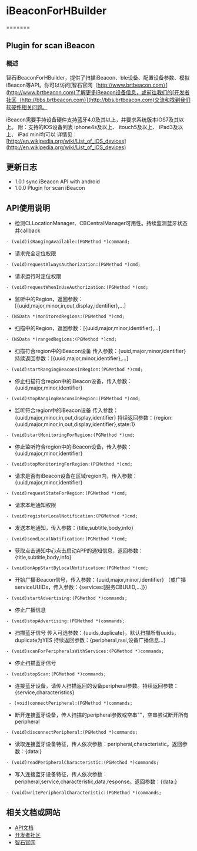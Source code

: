 # iBeaconForHBuilder
=======

## Plugin for scan iBeacon
###  概述

智石iBeaconForHBuilder，提供了扫描iBeacon、ble设备、配置设备参数、模拟iBeacon等API。你可以访问[智石官网（http://www.brtbeacon.com）](http://www.brtbeacon.com)了解更多iBeacon设备信息，或前往我们的[开发者社区（http://bbs.brtbeacon.com）](http://bbs.brtbeacon.com)交流和找到我们软硬件相关问题。

iBeacon需要手持设备硬件支持蓝牙4.0及其以上，并要求系统版本IOS7及其以上。
附：支持的IOS设备列表
iphone4s及以上、
itouch5及以上、
iPad3及以上、
iPad mini均可以
详情见：[http://en.wikipedia.org/wiki/List_of_iOS_devices](http://en.wikipedia.org/wiki/List_of_iOS_devices)

## 更新日志
 *  1.0.1 sync iBeacon API with android
 *  1.0.0 Plugin for scan iBeacon
 
## API使用说明

 
- 检测CLLocationManager、CBCentralManager可用性。持续监测蓝牙状态并callback
 


```
- (void)isRangingAvailable:(PGMethod *)command;
```

- 请求完全定位权限
 

```
- (void)requestAlwaysAuthorization:(PGMethod *)cmd;
```

- 请求运行时定位权限
 

```
- (void)requestWhenInUseAuthorization:(PGMethod *)cmd;
```

- 监听中的Region，返回参数：[{uuid,major,minor,in,out,display,identifier},...]
 

```
- (NSData *)monitoredRegions:(PGMethod *)cmd;
```

- 扫描中的Region，返回参数：[{uuid,major,minor,identifier},...]
 

```
- (NSData *)rangedRegions:(PGMethod *)cmd;
```

- 扫描符合region中的iBeacon设备
 传入参数：{uuid,major,minor,identifier}
 持续返回参数：[{uuid,major,minor,identifier},...]
 

```
- (void)startRangingBeaconsInRegion:(PGMethod *)cmd;
```

- 停止扫描符合region中的iBeacon设备，传入参数：{uuid,major,minor,identifier}
 

```
- (void)stopRangingBeaconsInRegion:(PGMethod *)cmd;
```

- 监听符合region中的iBeacon设备
 传入参数：{uuid,major,minor,in,out,display,identifier}
 持续返回参数：{region:{uuid,major,minor,in,out,display,identifier},state:1}
 

```
- (void)startMonitoringForRegion:(PGMethod *)cmd;
```

- 停止监听符合region中的iBeacon设备，传入参数：{uuid,major,minor,identifier}
 

```
- (void)stopMonitoringForRegion:(PGMethod *)cmd;
```

- 请求是否有iBeacon设备在区域region内，传入参数：{uuid,major,minor,identifier}
 

```
- (void)requestStateForRegion:(PGMethod *)cmd;
```

- 请求本地通知权限
 

```
- (void)registerLocalNotification:(PGMethod *)cmd;
```

- 发送本地通知，传入参数：{title,subtitle,body,info}
 

```
- (void)sendLocalNotification:(PGMethod *)cmd;
```

- 获取点击通知中心点击启动APP的通知信息，返回参数：{title,subtitle,body,info}
 

```
- (void)onAppStartByLocalNotification:(PGMethod *)cmd;
```

- 开始广播iBeacon信号，传入参数：{uuid,major,minor,identifier} （或广播serviceUUIDs，传入参数：{services:[服务CBUUID,...]}）
 

```
- (void)startAdvertising:(PGMethod *)commands;
```

- 停止广播信息
 

```
- (void)stopAdvertising:(PGMethod *)commands;
```

- 扫描蓝牙信号
 传入可选参数：{uuids,duplicate}，默认扫描所有uuids，duplicate为YES
 持续返回参数：{peripheral,rssi,设备广播信息...}
 

```
- (void)scanForPeripheralsWithServices:(PGMethod *)commands;
```

- 停止扫描蓝牙信号
 

```
- (void)stopScan:(PGMethod *)commands;
```

- 连接蓝牙设备，请传人扫描返回的设备peripheral参数。持续返回参数：{service,characteristics}


```
 - (void)connectPeripheral:(PGMethod *)commands;
```

- 断开连接蓝牙设备，传人扫描的peripheral参数或空串""，空串尝试断开所有peripheral
 

```
- (void)disconnectPeripheral:(PGMethod *)commands;
```

- 读取连接蓝牙设备特征，传人依次参数：peripheral,characteristic。返回参数：{data:}
 

```
- (void)readPeripheralCharacteristic:(PGMethod *)commands;
```

- 写入连接蓝牙设备特征，传人依次参数：peripheral,service,characteristic,data,response。返回参数：{data:}
 

```
- (void)writePeripheralCharacteristic:(PGMethod *)commands;
```

## 相关文档或网站
* [API文档](https://brightbeacon.github.io/iBeaconForHBuilder)
* [开发者社区](http://bbs.brtbeacon.com)
* [智石官网](http://www.brtbeacon.com)